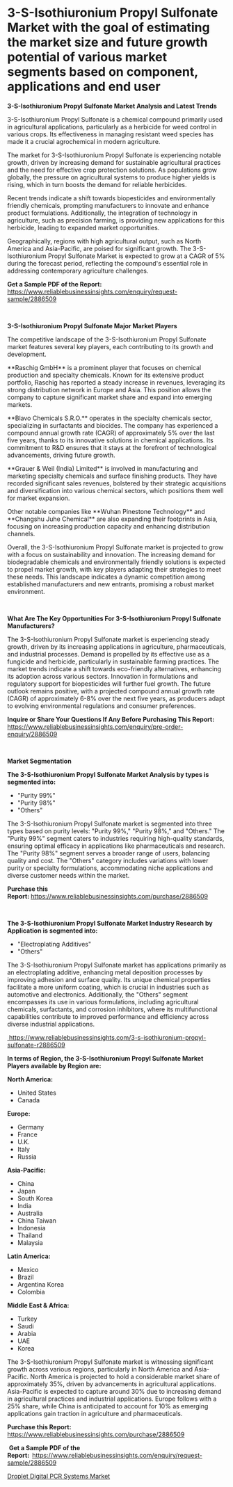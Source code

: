 <p><h1>3-S-Isothiuronium Propyl Sulfonate Market with the goal of estimating the market size and future growth potential of various market segments based on component, applications and end user</h1></p><p><strong>3-S-Isothiuronium Propyl Sulfonate Market Analysis and Latest Trends</strong></p>
<p><p>3-S-Isothiuronium Propyl Sulfonate is a chemical compound primarily used in agricultural applications, particularly as a herbicide for weed control in various crops. Its effectiveness in managing resistant weed species has made it a crucial agrochemical in modern agriculture.</p><p>The market for 3-S-Isothiuronium Propyl Sulfonate is experiencing notable growth, driven by increasing demand for sustainable agricultural practices and the need for effective crop protection solutions. As populations grow globally, the pressure on agricultural systems to produce higher yields is rising, which in turn boosts the demand for reliable herbicides.</p><p>Recent trends indicate a shift towards biopesticides and environmentally friendly chemicals, prompting manufacturers to innovate and enhance product formulations. Additionally, the integration of technology in agriculture, such as precision farming, is providing new applications for this herbicide, leading to expanded market opportunities.</p><p>Geographically, regions with high agricultural output, such as North America and Asia-Pacific, are poised for significant growth. The 3-S-Isothiuronium Propyl Sulfonate Market is expected to grow at a CAGR of 5% during the forecast period, reflecting the compound's essential role in addressing contemporary agriculture challenges.</p></p>
<p><strong>Get a Sample PDF of the Report:&nbsp;</strong> <a href="https://www.reliablebusinessinsights.com/enquiry/request-sample/2886509?utm_campaign=3455&utm_medium=2&utm_source=Github&utm_content=ia&utm_term=13032025&utm_id=3-s-isothiuronium-propyl-sulfonate">https://www.reliablebusinessinsights.com/enquiry/request-sample/2886509</a></p>
<p>&nbsp;</p>
<p><strong>3-S-Isothiuronium Propyl Sulfonate Major Market Players</strong></p>
<p><p>The competitive landscape of the 3-S-Isothiuronium Propyl Sulfonate market features several key players, each contributing to its growth and development. </p><p>**Raschig GmbH** is a prominent player that focuses on chemical production and specialty chemicals. Known for its extensive product portfolio, Raschig has reported a steady increase in revenues, leveraging its strong distribution network in Europe and Asia. This position allows the company to capture significant market share and expand into emerging markets.</p><p>**Blavo Chemicals S.R.O.** operates in the specialty chemicals sector, specializing in surfactants and biocides. The company has experienced a compound annual growth rate (CAGR) of approximately 5% over the last five years, thanks to its innovative solutions in chemical applications. Its commitment to R&D ensures that it stays at the forefront of technological advancements, driving future growth.</p><p>**Grauer & Weil (India) Limited** is involved in manufacturing and marketing specialty chemicals and surface finishing products. They have recorded significant sales revenues, bolstered by their strategic acquisitions and diversification into various chemical sectors, which positions them well for market expansion.</p><p>Other notable companies like **Wuhan Pinestone Technology** and **Changshu Juhe Chemical** are also expanding their footprints in Asia, focusing on increasing production capacity and enhancing distribution channels.</p><p>Overall, the 3-S-Isothiuronium Propyl Sulfonate market is projected to grow with a focus on sustainability and innovation. The increasing demand for biodegradable chemicals and environmentally friendly solutions is expected to propel market growth, with key players adapting their strategies to meet these needs. This landscape indicates a dynamic competition among established manufacturers and new entrants, promising a robust market environment.</p></p>
<p>&nbsp;</p>
<p><strong>What Are The Key Opportunities For 3-S-Isothiuronium Propyl Sulfonate Manufacturers?</strong></p>
<p><p>The 3-S-Isothiuronium Propyl Sulfonate market is experiencing steady growth, driven by its increasing applications in agriculture, pharmaceuticals, and industrial processes. Demand is propelled by its effective use as a fungicide and herbicide, particularly in sustainable farming practices. The market trends indicate a shift towards eco-friendly alternatives, enhancing its adoption across various sectors. Innovation in formulations and regulatory support for biopesticides will further fuel growth. The future outlook remains positive, with a projected compound annual growth rate (CAGR) of approximately 6-8% over the next five years, as producers adapt to evolving environmental regulations and consumer preferences.</p></p>
<p><strong>Inquire or Share Your Questions If Any Before Purchasing This Report:</strong> <a href="https://www.reliablebusinessinsights.com/enquiry/pre-order-enquiry/2886509?utm_campaign=3455&utm_medium=2&utm_source=Github&utm_content=ia&utm_term=13032025&utm_id=3-s-isothiuronium-propyl-sulfonate">https://www.reliablebusinessinsights.com/enquiry/pre-order-enquiry/2886509</a></p>
<p>&nbsp;</p>
<p><strong>Market Segmentation</strong></p>
<p><strong>The 3-S-Isothiuronium Propyl Sulfonate Market Analysis by types is segmented into:</strong></p>
<p><ul><li>"Purity 99%"</li><li>"Purity 98%"</li><li>"Others"</li></ul></p>
<p><p>The 3-S-Isothiuronium Propyl Sulfonate market is segmented into three types based on purity levels: "Purity 99%," "Purity 98%," and "Others." The "Purity 99%" segment caters to industries requiring high-quality standards, ensuring optimal efficacy in applications like pharmaceuticals and research. The "Purity 98%" segment serves a broader range of users, balancing quality and cost. The "Others" category includes variations with lower purity or specialty formulations, accommodating niche applications and diverse customer needs within the market.</p></p>
<p><strong>Purchase this Report:&nbsp;</strong><a href="https://www.reliablebusinessinsights.com/purchase/2886509?utm_campaign=3455&utm_medium=2&utm_source=Github&utm_content=ia&utm_term=13032025&utm_id=3-s-isothiuronium-propyl-sulfonate">https://www.reliablebusinessinsights.com/purchase/2886509</a></p>
<p>&nbsp;</p>
<p><strong>The 3-S-Isothiuronium Propyl Sulfonate Market Industry Research by Application is segmented into:</strong></p>
<p><ul><li>"Electroplating Additives"</li><li>"Others"</li></ul></p>
<p><p>The 3-S-Isothiuronium Propyl Sulfonate market has applications primarily as an electroplating additive, enhancing metal deposition processes by improving adhesion and surface quality. Its unique chemical properties facilitate a more uniform coating, which is crucial in industries such as automotive and electronics. Additionally, the "Others" segment encompasses its use in various formulations, including agricultural chemicals, surfactants, and corrosion inhibitors, where its multifunctional capabilities contribute to improved performance and efficiency across diverse industrial applications.</p></p>
<p><a href="https://www.reliablebusinessinsights.com/3-s-isothiuronium-propyl-sulfonate-r2886509?utm_campaign=3455&utm_medium=2&utm_source=Github&utm_content=ia&utm_term=13032025&utm_id=3-s-isothiuronium-propyl-sulfonate">&nbsp;https://www.reliablebusinessinsights.com/3-s-isothiuronium-propyl-sulfonate-r2886509</a></p>
<p><strong>In terms of Region, the 3-S-Isothiuronium Propyl Sulfonate Market Players available by Region are:</strong></p>
<p>
    <p> <strong> North America: </strong>
        <ul>
            <li>United States</li>
            <li>Canada</li>
        </ul>
        </p> 
    <p> <strong> Europe: </strong>
        <ul>
            <li>Germany</li>
            <li>France</li>
            <li>U.K.</li>
            <li>Italy</li>
            <li>Russia</li>
        </ul>
        </p> 
    <p> <strong> Asia-Pacific: </strong>
        <ul>
            <li>China</li>
            <li>Japan</li>
            <li>South Korea</li>
            <li>India</li>
            <li>Australia</li>
            <li>China Taiwan</li>
            <li>Indonesia</li>
            <li>Thailand</li>
            <li>Malaysia</li>
        </ul>
        </p> 
    <p> <strong> Latin America: </strong>
        <ul>
            <li>Mexico</li>
            <li>Brazil</li>
            <li>Argentina Korea</li>
            <li>Colombia</li>
        </ul>
        </p> 
    <p> <strong> Middle East & Africa: </strong>
        <ul>
            <li>Turkey</li>
            <li>Saudi</li>
            <li>Arabia</li>
            <li>UAE</li>
            <li>Korea</li>
        </ul>
    </p>
    </p>
<p><p>The 3-S-Isothiuronium Propyl Sulfonate market is witnessing significant growth across various regions, particularly in North America and Asia-Pacific. North America is projected to hold a considerable market share of approximately 35%, driven by advancements in agricultural applications. Asia-Pacific is expected to capture around 30% due to increasing demand in agricultural practices and industrial applications. Europe follows with a 25% share, while China is anticipated to account for 10% as emerging applications gain traction in agriculture and pharmaceuticals.</p></p>
<p><strong>Purchase this Report: </strong><a href="https://www.reliablebusinessinsights.com/purchase/2886509?utm_campaign=3455&utm_medium=2&utm_source=Github&utm_content=ia&utm_term=13032025&utm_id=3-s-isothiuronium-propyl-sulfonate">https://www.reliablebusinessinsights.com/purchase/2886509</a></p>
<p>&nbsp;<strong>Get a Sample PDF of the Report:&nbsp;&nbsp;</strong><a href="https://www.reliablebusinessinsights.com/enquiry/request-sample/2886509?utm_campaign=3455&utm_medium=2&utm_source=Github&utm_content=ia&utm_term=13032025&utm_id=3-s-isothiuronium-propyl-sulfonate">https://www.reliablebusinessinsights.com/enquiry/request-sample/2886509</a></p>
<p><strong></strong></p>
<p><p><a href="https://github.com/gunbybeahmg1/Market-Research-Report-List-1/blob/main/droplet-digital-pcr-systems-market.md?utm_campaign=3455&utm_medium=2&utm_source=Github&utm_content=ia&utm_term=13032025&utm_id=3-s-isothiuronium-propyl-sulfonate">Droplet Digital PCR Systems Market</a></p></p>